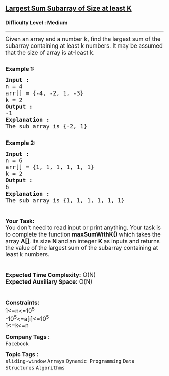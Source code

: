 <h2><a href="https://practice.geeksforgeeks.org/problems/largest-sum-subarray-of-size-at-least-k3121/1?utm_source=geeksforgeeks&utm_medium=ml_article_practice_tab&utm_campaign=article_practice_tab">Largest Sum Subarray of Size at least K</a></h2><h3>Difficulty Level : Medium</h3><hr><div class="problems_problem_content__Xm_eO"><p><span style="font-size:18px">Given an array and a number k, find the largest sum of the subarray containing at least k numbers. It may be assumed that the size of array is at-least k.</span><br>
&nbsp;</p>

<p><span style="font-size:18px"><strong>Example 1:</strong></span></p>

<pre><span style="font-size:18px"><strong>Input : 
</strong>n = 4
arr[] = {-4, -2, 1, -3}
k = 2
<strong>Output : </strong>
-1
<strong>Explanation :</strong>
The sub array is {-2, 1}</span></pre>

<div>&nbsp;</div>

<div><span style="font-size:18px"><strong>Example 2:</strong></span></div>

<pre><span style="font-size:18px"><strong>Input :
</strong>n = 6<strong> </strong>
arr[] = {1, 1, 1, 1, 1, 1}
k = 2
<strong>Output : </strong>
6
<strong>Explanation :</strong>
The sub array is {1, 1, 1, 1, 1, 1}</span>
</pre>

<p>&nbsp;</p>

<p><span style="font-size:18px"><strong>Your Task:&nbsp;&nbsp;</strong><br>
You don't need to read input or print anything. Your task is to complete the function&nbsp;<strong>maxSumWithK()</strong>&nbsp;which takes the array <strong>A[]</strong>, its size <strong>N </strong>and an integer <strong>K </strong>as inputs and returns the value of the largest sum of the subarray containing at least k numbers.</span></p>

<p>&nbsp;</p>

<p><span style="font-size:18px"><strong>Expected Time Complexity:</strong> O(N)<br>
<strong>Expected Auxiliary Space:</strong> O(N)</span></p>

<p>&nbsp;</p>

<p><span style="font-size:18px"><strong>Constraints:</strong><br>
1&lt;=n&lt;=10<sup>5</sup><br>
-10<sup>5</sup>&lt;=a[i]&lt;=10<sup>5</sup><br>
1&lt;=k&lt;=n</span></p>
</div><p><span style=font-size:18px><strong>Company Tags : </strong><br><code>Facebook</code>&nbsp;<br><p><span style=font-size:18px><strong>Topic Tags : </strong><br><code>sliding-window</code>&nbsp;<code>Arrays</code>&nbsp;<code>Dynamic Programming</code>&nbsp;<code>Data Structures</code>&nbsp;<code>Algorithms</code>&nbsp;